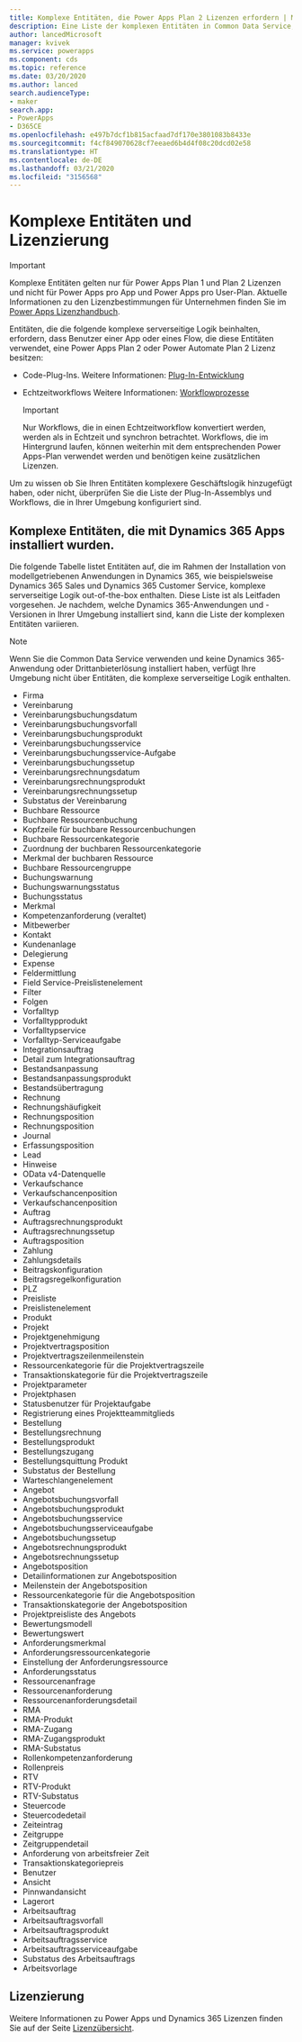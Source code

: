 ```yaml
---
title: Komplexe Entitäten, die Power Apps Plan 2 Lizenzen erfordern | Microsoft Docs
description: Eine Liste der komplexen Entitäten in Common Data Service, die eine Lizenz für Power Apps Plan 2 benötigen.
author: lancedMicrosoft
manager: kvivek
ms.service: powerapps
ms.component: cds
ms.topic: reference
ms.date: 03/20/2020
ms.author: lanced
search.audienceType:
- maker
search.app:
- PowerApps
- D365CE
ms.openlocfilehash: e497b7dcf1b815acfaad7df170e3801083b8433e
ms.sourcegitcommit: f4cf849070628cf7eeaed6b4d4f08c20dcd02e58
ms.translationtype: HT
ms.contentlocale: de-DE
ms.lasthandoff: 03/21/2020
ms.locfileid: "3156568"
---
```

# <a name="complex-entities-and-licensing"></a>Komplexe Entitäten und Lizenzierung

> [!IMPORTANT]
> Komplexe Entitäten gelten nur für Power Apps Plan 1 und Plan 2 Lizenzen und nicht für Power Apps pro App und Power Apps pro User-Plan.
> Aktuelle Informationen zu den Lizenzbestimmungen für Unternehmen finden Sie im [Power Apps Lizenzhandbuch](https://go.microsoft.com/fwlink/p/?linkid=2085130).

Entitäten, die die folgende komplexe serverseitige Logik beinhalten, erfordern, dass Benutzer einer App oder eines Flow, die diese Entitäten verwendet, eine Power Apps Plan 2 oder Power Automate Plan 2 Lizenz besitzen:

* Code-Plug-Ins. Weitere Informationen: [Plug-In-Entwicklung](/powerapps/developer/common-data-service/plug-ins)
* Echtzeitworkflows Weitere Informationen: [Workflowprozesse](/flow/workflow-processes)

    > [!IMPORTANT]
    >  Nur Workflows, die in einen Echtzeitworkflow konvertiert werden, werden als in Echtzeit und synchron betrachtet. Workflows, die im Hintergrund laufen, können weiterhin mit dem entsprechenden Power Apps-Plan verwendet werden und benötigen keine zusätzlichen Lizenzen.

Um zu wissen ob Sie Ihren Entitäten komplexere Geschäftslogik hinzugefügt haben, oder nicht, überprüfen Sie die Liste der Plug-In-Assemblys und Workflows, die in Ihrer Umgebung konfiguriert sind.

## <a name="complex-entities-installed-with-dynamics-365-apps"></a>Komplexe Entitäten, die mit Dynamics 365 Apps installiert wurden.
Die folgende Tabelle listet Entitäten auf, die im Rahmen der Installation von modellgetriebenen Anwendungen in Dynamics 365, wie beispielsweise Dynamics 365 Sales und Dynamics 365 Customer Service, komplexe serverseitige Logik out-of-the-box enthalten. Diese Liste ist als Leitfaden vorgesehen. Je nachdem, welche Dynamics 365-Anwendungen und -Versionen in Ihrer Umgebung installiert sind, kann die Liste der komplexen Entitäten variieren.

> [!NOTE]
>  Wenn Sie die Common Data Service verwenden und keine Dynamics 365-Anwendung oder Drittanbieterlösung installiert haben, verfügt Ihre Umgebung nicht über Entitäten, die komplexe serverseitige Logik enthalten.

* Firma
* Vereinbarung
* Vereinbarungsbuchungsdatum
* Vereinbarungsbuchungsvorfall
* Vereinbarungsbuchungsprodukt
* Vereinbarungsbuchungsservice
* Vereinbarungsbuchungsservice-Aufgabe
* Vereinbarungsbuchungssetup
* Vereinbarungsrechnungsdatum
* Vereinbarungsrechnungsprodukt
* Vereinbarungsrechnungssetup
* Substatus der Vereinbarung
* Buchbare Ressource
* Buchbare Ressourcenbuchung
* Kopfzeile für buchbare Ressourcenbuchungen
* Buchbare Ressourcenkategorie
* Zuordnung der buchbaren Ressourcenkategorie
* Merkmal der buchbaren Ressource
* Buchbare Ressourcengruppe
* Buchungswarnung
* Buchungswarnungsstatus
* Buchungsstatus
* Merkmal
* Kompetenzanforderung (veraltet)
* Mitbewerber
* Kontakt
* Kundenanlage
* Delegierung
* Expense
* Feldermittlung
* Field Service-Preislistenelement
* Filter
* Folgen
* Vorfalltyp
* Vorfalltypprodukt
* Vorfalltypservice
* Vorfalltyp-Serviceaufgabe
* Integrationsauftrag
* Detail zum Integrationsauftrag
* Bestandsanpassung
* Bestandsanpassungsprodukt
* Bestandsübertragung
* Rechnung
* Rechnungshäufigkeit
* Rechnungsposition
* Rechnungsposition
* Journal
* Erfassungsposition
* Lead
* Hinweise
* OData v4-Datenquelle
* Verkaufschance
* Verkaufschancenposition
* Verkaufschancenposition
* Auftrag
* Auftragsrechnungsprodukt
* Auftragsrechnungssetup
* Auftragsposition
* Zahlung
* Zahlungsdetails
* Beitragskonfiguration
* Beitragsregelkonfiguration
* PLZ
* Preisliste
* Preislistenelement
* Produkt
* Projekt
* Projektgenehmigung
* Projektvertragsposition
* Projektvertragszeilenmeilenstein
* Ressourcenkategorie für die Projektvertragszeile
* Transaktionskategorie für die Projektvertragszeile
* Projektparameter
* Projektphasen
* Statusbenutzer für Projektaufgabe
* Registrierung eines Projektteammitglieds
* Bestellung
* Bestellungsrechnung
* Bestellungsprodukt
* Bestellungszugang
* Bestellungsquittung Produkt
* Substatus der Bestellung
* Warteschlangenelement
* Angebot
* Angebotsbuchungsvorfall
* Angebotsbuchungsprodukt
* Angebotsbuchungsservice
* Angebotsbuchungsserviceaufgabe
* Angebotsbuchungssetup
* Angebotsrechnungsprodukt
* Angebotsrechnungssetup
* Angebotsposition
* Detailinformationen zur Angebotsposition
* Meilenstein der Angebotsposition
* Ressourcenkategorie für die Angebotsposition
* Transaktionskategorie der Angebotsposition
* Projektpreisliste des Angebots
* Bewertungsmodell
* Bewertungswert
* Anforderungsmerkmal
* Anforderungsressourcenkategorie
* Einstellung der Anforderungsressource
* Anforderungsstatus
* Ressourcenanfrage
* Ressourcenanforderung
* Ressourcenanforderungsdetail
* RMA
* RMA-Produkt
* RMA-Zugang
* RMA-Zugangsprodukt
* RMA-Substatus
* Rollenkompetenzanforderung
* Rollenpreis
* RTV
* RTV-Produkt
* RTV-Substatus
* Steuercode
* Steuercodedetail
* Zeiteintrag
* Zeitgruppe
* Zeitgruppendetail
* Anforderung von arbeitsfreier Zeit
* Transaktionskategoriepreis
* Benutzer
* Ansicht
* Pinnwandansicht
* Lagerort
* Arbeitsauftrag
* Arbeitsauftragsvorfall
* Arbeitsauftragsprodukt
* Arbeitsauftragsservice
* Arbeitsauftragsserviceaufgabe
* Substatus des Arbeitsauftrags
* Arbeitsvorlage


## <a name="licensing"></a>Lizenzierung
Weitere Informationen zu Power Apps und Dynamics 365 Lizenzen finden Sie auf der Seite [Lizenzübersicht](../../administrator/pricing-billing-skus.md).

